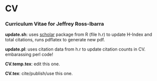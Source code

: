 CV
==

### Curriculum Vitae for Jeffrey Ross-Ibarra

**update.sh**: uses [scholar](https://cran.r-project.org/web/packages/scholar/index.html) package from R (file h.r) to update H-Index and total citations, runs pdflatex to generate new pdf.

**update.pl**: uses citation data from h.r to update citation counts in CV. embarassing perl code!

**CV.temp.tex**: edit this one.

**CV.tex**: cite/publish/use this one.
